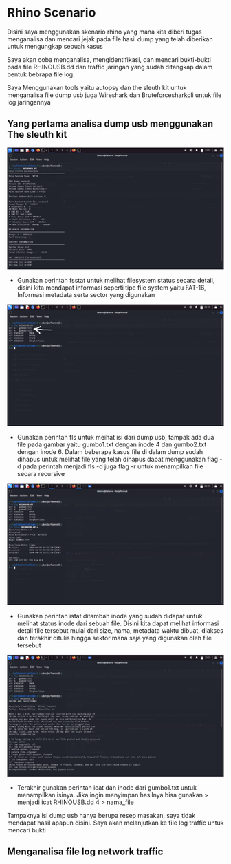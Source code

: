 # Rhino Scenario

Disini saya menggunakan skenario rhino yang mana kita diberi tugas menganalisa dan mencari jejak pada file hasil dump yang telah diberikan untuk mengungkap sebuah kasus 

Saya akan coba menganalisa, mengidentifikasi, dan mencari bukti-bukti pada file RHINOUSB.dd dan traffic jaringan yang sudah ditangkap dalam bentuk bebrapa file log.

Saya Menggunakan tools yaitu autopsy dan the sleuth kit untuk menganalisa file dump usb juga Wireshark dan Bruteforcesharkcli untuk file log jaringannya

## Yang pertama analisa dump usb menggunakan The sleuth kit

![Gambar fsstat](assets/img/fsstat.png)
- Gunakan perintah fsstat untuk melihat filesystem status secara detail, disini kita mendapat informasi seperti tipe file system yaitu FAT-16, Informasi metadata serta sector yang digunakan

![Gambar fls](assets/img/fls.png)
- Gunakan perintah fls untuk meihat isi dari dump usb, tampak ada dua file pada gambar yaitu gumbo1.txt dengan inode 4 dan gumbo2.txt dengan inode 6. Dalam beberapa kasus file di dalam dump sudah dihapus untuk melihat file yang telah dihapus dapat menggunakan flag -d pada perintah menjadi fls -d juga flag -r untuk menampilkan file secara recursive

![Gambar istat](assets/img/istat.png)
- Gunakan perintah istat ditambah inode yang sudah didapat untuk melihat status inode dari sebuah file. Disini kita dapat melihat informasi detail file tersebut mulai dari size, nama, metadata waktu dibuat, diakses dan terakhir ditulis hingga sektor mana saja yang digunakan oleh file tersebut

![Gambar icat](assets/img/icat.png)
- Terakhir gunakan perintah icat dan inode dari gumbo1.txt untuk menampilkan isinya. Jika ingin menyimpan hasilnya bisa gunakan > menjadi icat RHINOUSB.dd 4 > nama_file 

Tampaknya isi dump usb hanya berupa resep masakan, saya tidak mendapat hasil apapun disini. Saya akan melanjutkan ke file log traffic untuk mencari bukti

## Menganalisa file log network traffic
